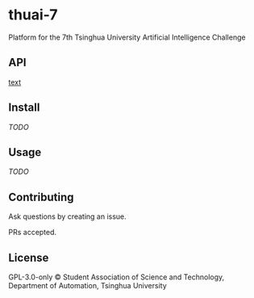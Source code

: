 # thuai-7

Platform for the 7th Tsinghua University Artificial Intelligence Challenge

## API
[text](https://thuasta.github.io/thuai-7/api/)

## Install

_TODO_

## Usage

_TODO_

## Contributing

Ask questions by creating an issue.

PRs accepted.

## License

GPL-3.0-only © Student Association of Science and Technology, Department of Automation, Tsinghua University

